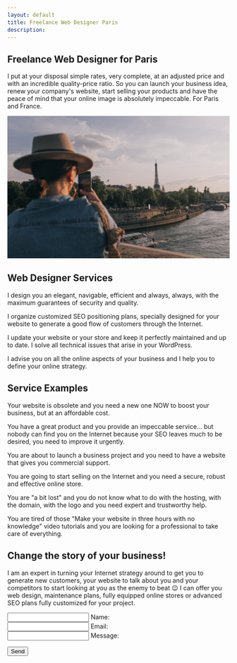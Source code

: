 ```yaml
---
layout: default
title: Freelance Web Designer Paris
description:
---
```


## Freelance Web Designer for Paris

I put at your disposal simple rates, very complete, at an adjusted price and with an incredible quality-price ratio. So you can launch your business idea, renew your company's website, start selling your products and have the peace of mind that your online image is absolutely impeccable. For Paris and France.

<img id="face" src="/paris.png" alt="paris">

## Web Designer Services

I design you an elegant, navigable, efficient and always, always, with the maximum guarantees of security and quality.

I organize customized SEO positioning plans, specially designed for your website to generate a good flow of customers through the Internet.

I update your website or your store and keep it perfectly maintained and up to date. I solve all technical issues that arise in your WordPress.

I advise you on all the online aspects of your business and I help you to define your online strategy.

## Service Examples

Your website is obsolete and you need a new one NOW to boost your business, but at an affordable cost.


You have a great product and you provide an impeccable service... but nobody can find you on the Internet because your SEO leaves much to be desired, you need to improve it urgently.


You are about to launch a business project and you need to have a website that gives you commercial support.


You are going to start selling on the Internet and you need a secure, robust and effective online store.


You are "a bit lost" and you do not know what to do with the hosting, with the domain, with the logo and you need expert and trustworthy help.


You are tired of those "Make your website in three hours with no knowledge" video tutorials and you are looking for a professional to take care of everything.

## Change the story of your business!
I am an expert in turning your Internet strategy around to get you to generate new customers, your website to talk about you and your competitors to start looking at you as the enemy to beat 😉 I can offer you web design, maintenance plans, fully equipped online stores or advanced SEO plans fully customized for your project.


<form action="https://formsubmit.co/lukasz.adms@gmail.com" method="POST">

  <div class="form-control">
     <input type="name" required name="name"> 
      <label>Name:</label>
  </div>

  <div class="form-control">
    <input type="email" required name="email">
    <label>Email:</label>
  </div>

  <div class="form-control">
  <input type="textarea" required name="message">
  <label>Message:</label>
  </div>

  <button class="submit--button" type="submit" value="Send">Send</button>
</form>
